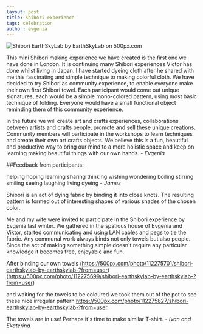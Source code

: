 ```yaml
---
layout: post
title: Shibori experience 
tags: celebration
author: evgenia
---
```


<div class='pixels-photo'>
  <p>
    <img src='https://drscdn.500px.org/photo/112275831/m%3D900/df902eec9e03fc140f156ced110abba9' alt='Shibori EarthSkyLab by EarthSkyLab  on 500px.com'>
  </p>
  <a href='https://500px.com/photo/112275831/shibori-earthskylab-by-earthskylab-' alt='Shibori EarthSkyLab by EarthSkyLab  on 500px.com'></a>
</div>
<script type='text/javascript' src='https://500px.com/embed.js'></script>

This mini Shibori making experience we have created is the first one we have done in London. It is continuing many Shibori experiences Victor has done whilst living in Japan. I have started dyeing cloth after he shared with me this fascinating and simple technique to making colorful cloth. We have decided to try Shibori as community experience, to enable everyone make their own first Shibori towel. Each participant would come out unique signatures, each would be a simple mono-colored pattern, using most basic technique of folding. Everyone would have a small functional object reminding them of this community experience. 

In the future we will create art and crafts experiences, collaborations between artists and crafts people, promote and sell these unique creations. Community members will participate in the workshops to learn techniques and create their own art crafts objects. We believe this is a fun, beautiful and productive way to bring our mind to a more holistic space and keep on learning making beautiful things with our own hands. - *Evgenia*

##Feedback from participants:


helping hoping learning sharing thinking wishing wondering boiling stirring smiling seeing laughing living dyeing - *James*


Shibori is an act of dying fabric by binding it into close knots. The resulting pattern is formed out of interesting shapes of various shades of the chosen color.

Me and my wife were invited to participate in the Shibori experience by Evgenia last winter. We gathered in the spatious house of Evgenia and Viktor, started communicating and using LAN cables and pegs to tie the fabric. Any communal work always binds not only towels but also people. Since the act of making something simple doesn't require any particular knowledge it becomes free, enjoyable and fun.

After binding our own towels
(https://500px.com/photo/112275701/shibori-earthskylab-by-earthskylab-?from=user)
(https://500px.com/photo/112275699/shibori-earthskylab-by-earthskylab-?from=user)

and waiting for the towels to be coloured we took them out of the pot to see these nice irregular pattern
https://500px.com/photo/112275827/shibori-earthskylab-by-earthskylab-?from=user

The towels are in use! Perhaps it's time to make similar T-shirt. - *Ivan and Ekaterina*
